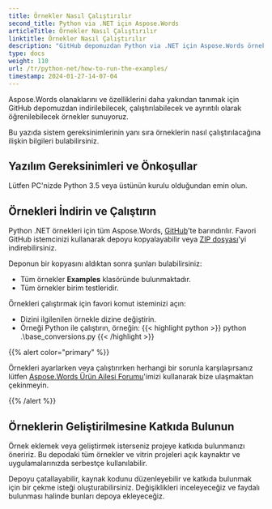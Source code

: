 ```yaml
---
title: Örnekler Nasıl Çalıştırılır
second_title: Python via .NET için Aspose.Words
articleTitle: Örnekler Nasıl Çalıştırılır
linktitle: Örnekler Nasıl Çalıştırılır
description: "GitHub depomuzdan Python via .NET için Aspose.Words örneklerini indirin ve Aspose.Words olanaklarına ve özelliklerine daha aşina olmak için bunların nasıl çalıştırılacağını öğrenin."
type: docs
weight: 110
url: /tr/python-net/how-to-run-the-examples/
timestamp: 2024-01-27-14-07-04
---
```


Aspose.Words olanaklarını ve özelliklerini daha yakından tanımak için GitHub depomuzdan indirilebilecek, çalıştırılabilecek ve ayrıntılı olarak öğrenilebilecek örnekler sunuyoruz.

Bu yazıda sistem gereksinimlerinin yanı sıra örneklerin nasıl çalıştırılacağına ilişkin bilgileri bulabilirsiniz.

## Yazılım Gereksinimleri ve Önkoşullar

Lütfen PC'nizde Python 3.5 veya üstünün kurulu olduğundan emin olun.

## Örnekleri İndirin ve Çalıştırın

Python .NET örnekleri için tüm Aspose.Words, [GitHub](https://github.com/aspose-words/Aspose.Words-for-Python-via-.NET)'te barındırılır. Favori GitHub istemcinizi kullanarak depoyu kopyalayabilir veya [ZIP dosyası](https://github.com/aspose-words/Aspose.Words-for-Python-via-.NET/archive/master.zip)'yi indirebilirsiniz.

Deponun bir kopyasını aldıktan sonra şunları bulabilirsiniz:

- Tüm örnekler **Examples** klasöründe bulunmaktadır.
- Tüm örnekler birim testleridir.

Örnekleri çalıştırmak için favori komut isteminizi açın:

- Dizini ilgilenilen örnekle dizine değiştirin.
- Örneği Python ile çalıştırın, örneğin:
{{< highlight python >}}
python .\base_conversions.py
{{< /highlight >}}

{{% alert color="primary" %}}

Örnekleri ayarlarken veya çalıştırırken herhangi bir sorunla karşılaşırsanız lütfen [Aspose.Words Ürün Ailesi Forumu](https://forum.aspose.com/c/words/8)'imizi kullanarak bize ulaşmaktan çekinmeyin.

{{% /alert %}}

## Örneklerin Geliştirilmesine Katkıda Bulunun

Örnek eklemek veya geliştirmek isterseniz projeye katkıda bulunmanızı öneririz. Bu depodaki tüm örnekler ve vitrin projeleri açık kaynaktır ve uygulamalarınızda serbestçe kullanılabilir.

Depoyu çatallayabilir, kaynak kodunu düzenleyebilir ve katkıda bulunmak için bir çekme isteği oluşturabilirsiniz. Değişiklikleri inceleyeceğiz ve faydalı bulunması halinde bunları depoya ekleyeceğiz.
